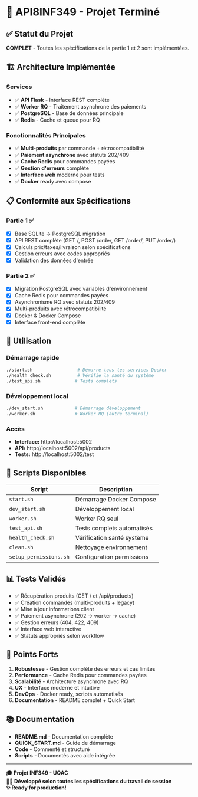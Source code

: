 # 🎉 API8INF349 - Projet Terminé

## ✅ Statut du Projet
**COMPLET** - Toutes les spécifications de la partie 1 et 2 sont implémentées.

## 🏗️ Architecture Implémentée

### Services
- ✅ **API Flask** - Interface REST complète
- ✅ **Worker RQ** - Traitement asynchrone des paiements  
- ✅ **PostgreSQL** - Base de données principale
- ✅ **Redis** - Cache et queue pour RQ

### Fonctionnalités Principales
- ✅ **Multi-produits** par commande + rétrocompatibilité
- ✅ **Paiement asynchrone** avec statuts 202/409
- ✅ **Cache Redis** pour commandes payées
- ✅ **Gestion d'erreurs** complète
- ✅ **Interface web** moderne pour tests
- ✅ **Docker** ready avec compose

## 📋 Conformité aux Spécifications

### Partie 1 ✅
- [x] Base SQLite → PostgreSQL migration
- [x] API REST complète (GET /, POST /order, GET /order/<id>, PUT /order/<id>)
- [x] Calculs prix/taxes/livraison selon spécifications
- [x] Gestion erreurs avec codes appropriés
- [x] Validation des données d'entrée

### Partie 2 ✅  
- [x] Migration PostgreSQL avec variables d'environnement
- [x] Cache Redis pour commandes payées
- [x] Asynchronisme RQ avec statuts 202/409
- [x] Multi-produits avec rétrocompatibilité
- [x] Docker & Docker Compose
- [x] Interface front-end complète

## 🚀 Utilisation

### Démarrage rapide
```bash
./start.sh                 # Démarre tous les services Docker
./health_check.sh          # Vérifie la santé du système
./test_api.sh             # Tests complets
```

### Développement local
```bash
./dev_start.sh            # Démarrage développement
./worker.sh               # Worker RQ (autre terminal)
```

### Accès
- **Interface:** http://localhost:5002
- **API:** http://localhost:5002/api/products
- **Tests:** http://localhost:5002/test

## 🔧 Scripts Disponibles

| Script | Description |
|--------|-------------|
| `start.sh` | Démarrage Docker Compose |
| `dev_start.sh` | Développement local |
| `worker.sh` | Worker RQ seul |
| `test_api.sh` | Tests complets automatisés |
| `health_check.sh` | Vérification santé système |
| `clean.sh` | Nettoyage environnement |
| `setup_permissions.sh` | Configuration permissions |

## 📊 Tests Validés

- ✅ Récupération produits (GET / et /api/products)
- ✅ Création commandes (multi-produits + legacy)
- ✅ Mise à jour informations client
- ✅ Paiement asynchrone (202 → worker → cache)
- ✅ Gestion erreurs (404, 422, 409)
- ✅ Interface web interactive
- ✅ Statuts appropriés selon workflow

## 🎯 Points Forts

1. **Robustesse** - Gestion complète des erreurs et cas limites
2. **Performance** - Cache Redis pour commandes payées
3. **Scalabilité** - Architecture asynchrone avec RQ
4. **UX** - Interface moderne et intuitive
5. **DevOps** - Docker ready, scripts automatisés
6. **Documentation** - README complet + Quick Start

## 📚 Documentation

- **README.md** - Documentation complète
- **QUICK_START.md** - Guide de démarrage
- **Code** - Commenté et structuré
- **Scripts** - Documentés avec aide intégrée

---

**🎓 Projet INF349 - UQAC**  
**👨‍💻 Développé selon toutes les spécifications du travail de session**  
**✨ Ready for production!**
